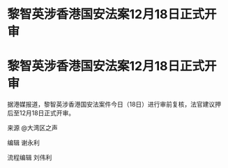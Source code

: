 # 黎智英涉香港国安法案12月18日正式开审

# 黎智英涉香港国安法案12月18日正式开审

据港媒报道，黎智英涉香港国安法案件今日（18日）进行审前复核，法官建议押后至12月18日正式开审。 ​​​

来源 @大湾区之声

编辑 谢永利

流程编辑 刘伟利


